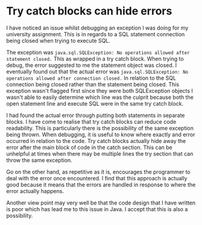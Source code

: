 # Try catch blocks can hide errors

I have noticed an issue whilst debugging an exception I was doing for my
university assignment. This is in regards to a SQL statement connection
being closed when trying to execute SQL.

The exception was `java.sql.SQLException: No operations allowed after 
statement closed.` This as wrapped in a try catch block. When trying to
debug, the error suggested to me the statement object was closed.
I eventually found out that the actual error was 
`java.sql.SQLException: No operations allowed after connection closed.`
In relation to the SQL connection being closed rather than the statement
being closed. This exception wasn't flagged first since they were both
SQLException objects I wasn't able to easily determine which line was
the culprit because both the open statement line and execute SQL were in
the same try catch block.

I had found the actual error through putting both statements in separate
blocks. I have come to realise that try catch blocks can reduce code
readability. This is particularly there is the possibility of the same
exception being thrown. When debugging, it is useful to know where
exactly and error occurred in relation to the code. Try catch blocks
actually hide away the error after the main block of code in the catch
section. This can be unhelpful at times when there may be multiple lines
the try section that can throw the same exception.

Go on the other hand, as repetitive as it is, encourages the programmer
to deal with the error once encountered. I find that this approach is
actually good because it means that the errors are handled in response
to where the error actually happens.

Another view point may very well be that the code design that I have
written is poor which has lead me to this issue in Java. I accept that
this is also a possibility.
